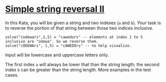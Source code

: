 # [Simple string reversal II](https://www.codewars.com/kata/simple-string-reversal-ii "https://www.codewars.com/kata/5a8d1c82373c2e099d0000ac")

In this Kata, you will be given a string and two indexes (`a` and `b`). Your task is to reverse the portion of that string between those two indices inclusive. 

```
solve("codewars",1,5) = "cawedors" -- elements at index 1 to 5 inclusive are "odewa". So we reverse them.
solve("cODEWArs", 1,5) = "cAWEDOrs" -- to help visualize.
```

Input will be lowercase and uppercase letters only. 

The first index `a` will always be lower that than the string length; the second index `b` can be greater than the string length. More examples in the test cases.